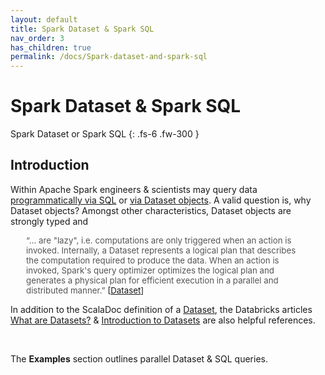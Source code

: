 ```yaml
---
layout: default
title: Spark Dataset & Spark SQL
nav_order: 3
has_children: true
permalink: /docs/Spark-dataset-and-spark-sql
---
```


# Spark Dataset & Spark SQL

Spark Dataset or Spark SQL
{: .fs-6 .fw-300 }


## Introduction

Within Apache Spark engineers & scientists may query data
  [programmatically via SQL](http://spark.apache.org/docs/2.4.7/sql-getting-started.html#running-sql-queries-programmatically) or [via Dataset objects](https://databricks.com/glossary/what-are-datasets).  A valid question is, why Dataset objects?  Amongst other characteristics, Dataset objects are strongly typed and

<p style="margin-left: 25px; margin-right: 25px; font-size: 95%">
  <span style="color: #555555">&ldquo;... are "lazy", i.e. computations are only triggered when an action is invoked. Internally, a Dataset represents a
  logical plan that describes the computation required to produce the data. When an action is invoked, Spark's query
  optimizer optimizes the logical plan and generates a physical plan for efficient execution in a parallel and distributed manner.&rdquo;</span>
  [<a href="https://spark.apache.org/docs/latest/api/scala/org/apache/spark/sql/Dataset.html">Dataset</a>]
</p>

<p>
  In addition to the ScalaDoc definition of a <a href="https://spark.apache.org/docs/latest/api/scala/org/apache/spark/sql/Dataset.html">Dataset</a>, the
  Databricks articles <a href="https://databricks.com/glossary/what-are-datasets">What are Datasets?</a> &
  <a href="https://docs.databricks.com/spark/latest/dataframes-datasets/introduction-to-datasets.html">Introduction to Datasets</a>
  are also helpful references.
</p>

<br>

The **Examples** section outlines parallel Dataset & SQL queries.

